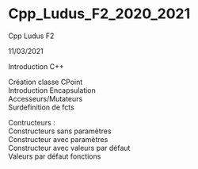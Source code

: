 # Cpp_Ludus_F2_2020_2021
Cpp Ludus F2


11/03/2021

Introduction C++ 

Création classe CPoint
<br/>
Introduction Encapsulation
<br/>
Accesseurs/Mutateurs
<br/>
Surdefinition de fcts

Contructeurs :
<br/>
Constructeurs sans paramètres
<br/>
Constructeur avec paramètres
<br/>
Constructeur avec valeurs par défaut
<br/>
Valeurs par défaut fonctions
